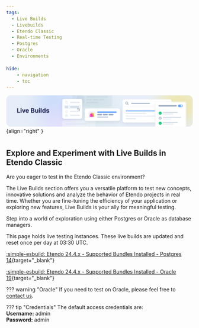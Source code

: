 ```yaml
---
tags:
  - Live Builds
  - Livebuilds
  - Etendo Classic
  - Real-time Testing
  - Postgres
  - Oracle
  - Environments

hide:
    - navigation
    - toc
---
```

![cover-live-builds.png](../assets/live-builds/overview/cover-live-builds.png){align="right" }
#
## Explore and Experiment with Live Builds in Etendo Classic

Are you eager to test in the Etendo Classic environment? 

The Live Builds section offers you a versatile platform to test new concepts, innovative solutions and analyze the behavior of Etendo projects in real time. Whether you are fine-tuning the efficiency of your application or exploring new features, Live Builds is your ally for meaningful testing.

Step into a world of exploration using either Postgres or Oracle as database managers.

This page holds live testing instances. These live builds are updated and reset once per day at 03:30 UTC.

[ :simple-esbuild: Etendo 24.4.x - Supported Bundles Installed - Postgres 14](https://demo.etendo.cloud/etendo/security/Login){target="_blank"}

[:simple-esbuild: Etendo 24.4.x - Supported Bundles Installed - Oracle 19](https://demo-oracle.etendo.cloud/etendo/){target="_blank"}

??? warning "Oracle"
    If you need to test on Oracle, please feel free to [contact us](../help-and-support/overview.md).

??? tip "Credentials"
    The default access credentials are: <br> 
      **Username:** admin <br>
      **Password:** admin <br>